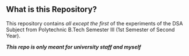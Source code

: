 ## What is this Repository?
This repository contains *all except the first* of the experiments of the DSA Subject from Polytechnic B.Tech Semester III (1st Semester of Second Year).

***This repo is only meant for university staff and myself***
